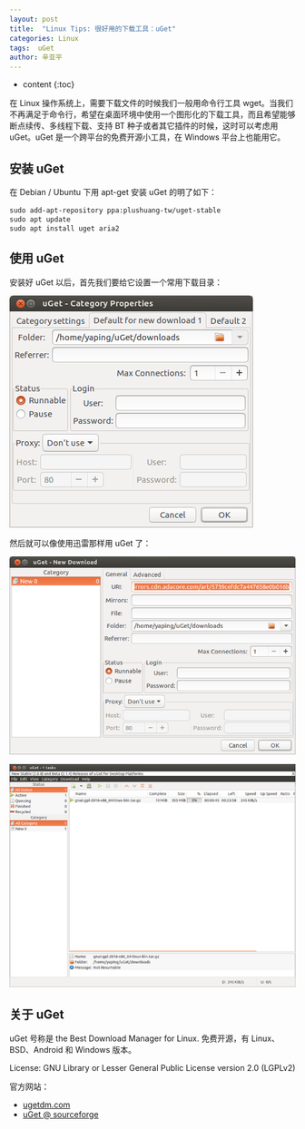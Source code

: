 ```yaml
---
layout: post
title:  "Linux Tips: 很好用的下载工具：uGet"
categories: Linux
tags:  uGet
author: 辛亚平
---
```


* content
{:toc}

在 Linux 操作系统上，需要下载文件的时候我们一般用命令行工具 wget。当我们不再满足于命令行，希望在桌面环境中使用一个图形化的下载工具，而且希望能够断点续传、多线程下载、支持 BT 种子或者其它插件的时候，这时可以考虑用 uGet。uGet 是一个跨平台的免费开源小工具，在 Windows 平台上也能用它。




## 安装 uGet

在 Debian / Ubuntu 下用 apt-get 安装 uGet 的明了如下：

```
sudo add-apt-repository ppa:plushuang-tw/uget-stable
sudo apt update
sudo apt install uget aria2
```

## 使用 uGet

安装好 uGet 以后，首先我们要给它设置一个常用下载目录：

![](/attachment/daily/2017/0102/uget-01.png)

然后就可以像使用迅雷那样用 uGet 了：

![](/attachment/daily/2017/0102/uget-02.png)

![](/attachment/daily/2017/0102/uget-03.png)

## 关于 uGet

uGet 号称是 the Best Download Manager for Linux. 免费开源，有 Linux、BSD、Android 和 Windows 版本。

License: GNU Library or Lesser General Public License version 2.0 (LGPLv2)

官方网站：

- [ugetdm.com](http://ugetdm.com/)
- [uGet @ sourceforge](https://sourceforge.net/projects/urlget/)
